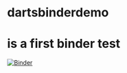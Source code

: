 # dartsbinderdemo
# is a first binder test
[![Binder](https://mybinder.org/badge_logo.svg)](https://mybinder.org/v2/gh/Martazzz/dartsbinderdemo.git/HEAD)
